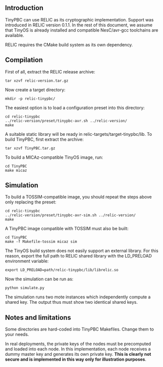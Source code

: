 ## Introduction ##

TinyPBC can use RELIC as its cryptographic implementation. Support was introduced in RELIC version 0.1.1. In the rest of this document, we assume that TinyOS is already installed and compatible NesC/avr-gcc toolchains are available.

RELIC requires the CMake build system as its own dependency.

## Compilation ##

First of all, extract the RELIC release archive:

```
tar xzvf relic-version.tar.gz
```

Now create a target directory:

```
mkdir -p relic-tinypbc/
```

The easiest option is to load a configuration preset into this directory:

```
cd relic-tinypbc
../relic-version/preset/tinypbc-avr.sh ../relic-version/
make
```

A suitable static library will be ready in relic-targets/target-tinypbc/lib. To build TinyPBC, first extract the archive:

```
tar xzvf TinyPBC.tar.gz
```

To build a MICAz-compatible TinyOS image, run:
```
cd TinyPBC
make micaz
```

## Simulation ##

To build a TOSSIM-compatible image, you should repeat the steps above only replacing the preset:

```
cd relic-tinypbc
../relic-version/preset/tinypbc-avr-sim.sh ../relic-version/
make
```

A TinyPBC image compatible with TOSSIM must also be built:
```
cd TinyPBC
make -f Makefile-tossim micaz sim
```

The TinyOS build system does not easily support an external library. For this reason, export the full path to RELIC shared library with the LD\_PRELOAD environment variable:

```
export LD_PRELOAD=path/relic-tinypbc/lib/librelic.so
```

Now the simulation can be run as:
```
python simulate.py
```

The simulation runs two mote instances which independently compute a shared key. The output thus must show two identical shared keys.

## Notes and limitations ##

Some directories are hard-coded into TinyPBC Makefiles. Change them to your needs.

In real deployments, the private keys of the nodes must be precomputed and loaded into each node. In this implementation, each node receives a dummy master key and generates its own private key. **This is clearly not secure and is implemented in this way only for illustration purposes**.